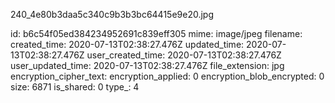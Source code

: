 240_4e80b3daa5c340c9b3b3bc64415e9e20.jpg

id: b6c54f05ed384234952691c839eff305
mime: image/jpeg
filename: 
created_time: 2020-07-13T02:38:27.476Z
updated_time: 2020-07-13T02:38:27.476Z
user_created_time: 2020-07-13T02:38:27.476Z
user_updated_time: 2020-07-13T02:38:27.476Z
file_extension: jpg
encryption_cipher_text: 
encryption_applied: 0
encryption_blob_encrypted: 0
size: 6871
is_shared: 0
type_: 4